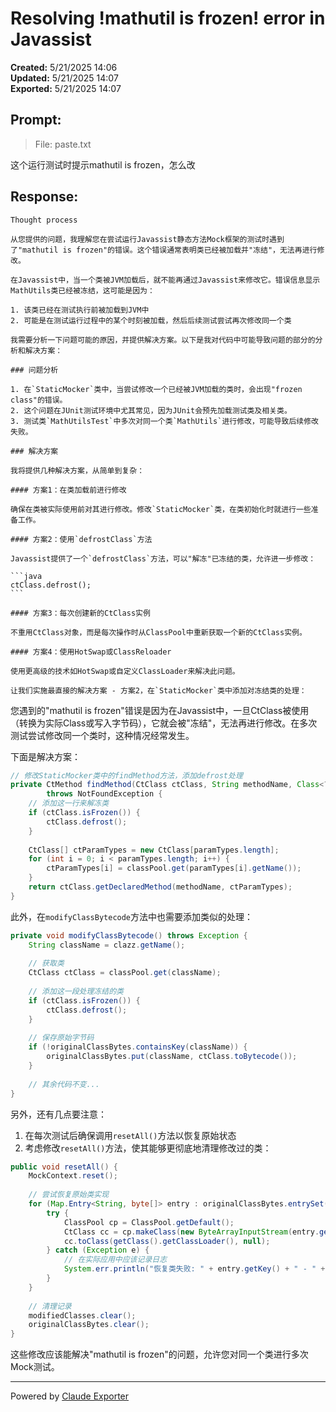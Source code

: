 # Resolving !mathutil is frozen! error in Javassist

**Created:** 5/21/2025 14:06  
**Updated:** 5/21/2025 14:07  
**Exported:** 5/21/2025 14:07  

## Prompt:
> File: paste.txt

这个运行测试时提示mathutil is  frozen，怎么改



## Response:
```plaintext
Thought process

从您提供的问题，我理解您在尝试运行Javassist静态方法Mock框架的测试时遇到了"mathutil is frozen"的错误。这个错误通常表明类已经被加载并"冻结"，无法再进行修改。

在Javassist中，当一个类被JVM加载后，就不能再通过Javassist来修改它。错误信息显示MathUtils类已经被冻结，这可能是因为：

1. 该类已经在测试执行前被加载到JVM中
2. 可能是在测试运行过程中的某个时刻被加载，然后后续测试尝试再次修改同一个类

我需要分析一下问题可能的原因，并提供解决方案。以下是我对代码中可能导致问题的部分的分析和解决方案：

### 问题分析

1. 在`StaticMocker`类中，当尝试修改一个已经被JVM加载的类时，会出现"frozen class"的错误。
2. 这个问题在JUnit测试环境中尤其常见，因为JUnit会预先加载测试类及相关类。
3. 测试类`MathUtilsTest`中多次对同一个类`MathUtils`进行修改，可能导致后续修改失败。

### 解决方案

我将提供几种解决方案，从简单到复杂：

#### 方案1：在类加载前进行修改

确保在类被实际使用前对其进行修改。修改`StaticMocker`类，在类初始化时就进行一些准备工作。

#### 方案2：使用`defrostClass`方法

Javassist提供了一个`defrostClass`方法，可以"解冻"已冻结的类，允许进一步修改：

`​`​`java
ctClass.defrost();
`​`​`

#### 方案3：每次创建新的CtClass实例

不重用CtClass对象，而是每次操作时从ClassPool中重新获取一个新的CtClass实例。

#### 方案4：使用HotSwap或ClassReloader

使用更高级的技术如HotSwap或自定义ClassLoader来解决此问题。

让我们实施最直接的解决方案 - 方案2，在`StaticMocker`类中添加对冻结类的处理：
```

您遇到的"mathutil is frozen"错误是因为在Javassist中，一旦CtClass被使用（转换为实际Class或写入字节码），它就会被"冻结"，无法再进行修改。在多次测试尝试修改同一个类时，这种情况经常发生。

下面是解决方案：

```java
// 修改StaticMocker类中的findMethod方法，添加defrost处理
private CtMethod findMethod(CtClass ctClass, String methodName, Class<?>[] paramTypes) 
        throws NotFoundException {
    // 添加这一行来解冻类
    if (ctClass.isFrozen()) {
        ctClass.defrost();
    }
    
    CtClass[] ctParamTypes = new CtClass[paramTypes.length];
    for (int i = 0; i < paramTypes.length; i++) {
        ctParamTypes[i] = classPool.get(paramTypes[i].getName());
    }
    return ctClass.getDeclaredMethod(methodName, ctParamTypes);
}
```

此外，在`modifyClassBytecode`方法中也需要添加类似的处理：

```java
private void modifyClassBytecode() throws Exception {
    String className = clazz.getName();
    
    // 获取类
    CtClass ctClass = classPool.get(className);
    
    // 添加这一段处理冻结的类
    if (ctClass.isFrozen()) {
        ctClass.defrost();
    }
    
    // 保存原始字节码
    if (!originalClassBytes.containsKey(className)) {
        originalClassBytes.put(className, ctClass.toBytecode());
    }
    
    // 其余代码不变...
}
```

另外，还有几点要注意：

1. 在每次测试后确保调用`resetAll()`方法以恢复原始状态
2. 考虑修改`resetAll()`方法，使其能够更彻底地清理修改过的类：

```java
public void resetAll() {
    MockContext.reset();
    
    // 尝试恢复原始类实现
    for (Map.Entry<String, byte[]> entry : originalClassBytes.entrySet()) {
        try {
            ClassPool cp = ClassPool.getDefault();
            CtClass cc = cp.makeClass(new ByteArrayInputStream(entry.getValue()));
            cc.toClass(getClass().getClassLoader(), null);
        } catch (Exception e) {
            // 在实际应用中应该记录日志
            System.err.println("恢复类失败: " + entry.getKey() + " - " + e.getMessage());
        }
    }
    
    // 清理记录
    modifiedClasses.clear();
    originalClassBytes.clear();
}
```

这些修改应该能解决"mathutil is frozen"的问题，允许您对同一个类进行多次Mock测试。





---
Powered by [Claude Exporter](https://www.claudexporter.com)